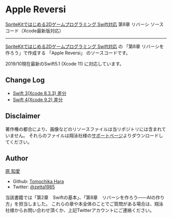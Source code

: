 # Apple Reversi

[SpriteKitではじめる2Dゲームプログラミング Swift対応](http://www.shoeisha.co.jp/book/detail/9784798139517) 第8章 リバーシ ソースコード（Xcode最新版対応）

---

[SpriteKitではじめる2Dゲームプログラミング Swift対応](http://www.shoeisha.co.jp/book/detail/9784798139517) の 「第8章 リバーシを作ろう」で作成する 「Apple Reversi」 のソースコードです。

2019/10現在最新のSwift5.1 (Xcode 11) に対応しています。

## Change Log

- [Swift 3(Xcode 8.3.3) 差分](https://github.com/thara/SK-2DGame-Swift-AppleReversi/commit/0c9e0402bbaaeb0c59b96862df0c5af2383b662d)
- [Swift 4(Xcode 9.2) 差分](https://github.com/thara/SK-2DGame-Swift-AppleReversi/commit/1be9730626b00abf64cb0bbcce6b8d22127fa3e7)


## Disclaimer

著作権の都合により、画像などのリソースファイルは当リポジトリには含まれていません。
それらのファイルは翔泳社様の[サポートページ](http://www.shoeisha.co.jp/book/detail/9784798139517)よりダウンロードしてください。

## Author

[原 知愛](http://www.shoeisha.co.jp/book/author/5834)

- Github:  [Tomochika Hara](https://github.com/thara)
- Twitter: [@zetta1985](https://twitter.com/zetta1985)

当該書籍では「第2章　Swiftの基本」、「第8章　リバーシを作ろう――AIの作り方」を担当しました。
これらの章や本全体のことでご質問がある場合は、翔泳社様からお問い合わせ頂くか、上記Twitterアカウントにご連絡ください。
